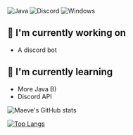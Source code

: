 ![Java](https://img.shields.io/badge/java-%23ED8B00.svg?style=for-the-badge&logo=java&logoColor=white)
![Discord](https://img.shields.io/badge/%3CDiscord%3E-%237289DA.svg?style=for-the-badge&logo=discord&logoColor=white)
![Windows](https://img.shields.io/badge/Windows-0078D6?style=for-the-badge&logo=windows&logoColor=white)

## 🌃 I'm currently working on

- A discord bot

## 🌱 I'm currently learning

- More Java B)
- Discord API

![Maeve's GitHub stats](https://github-readme-stats.vercel.app/api?username=MaeveS2&show_icons=true&theme=tokyonight)

[![Top Langs](https://github-readme-stats.vercel.app/api/top-langs/?username=MaeveS2&layout=compact)](https://github.com/anuraghazra/github-readme-stats)
